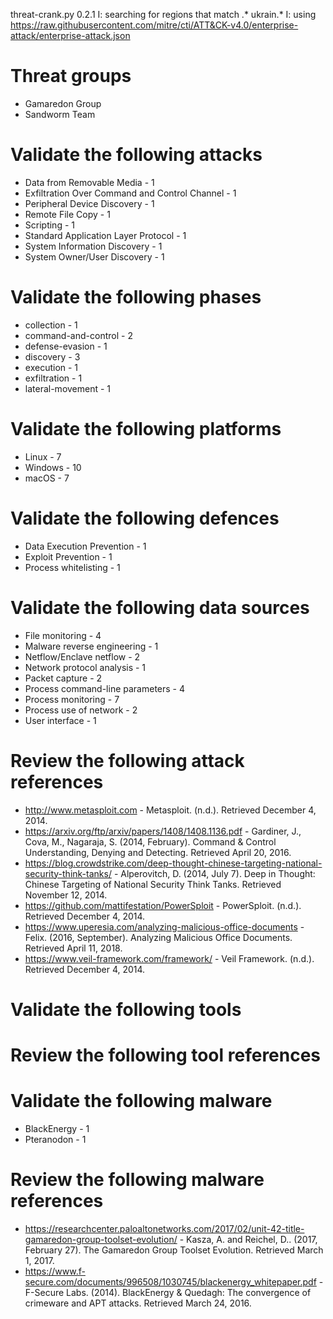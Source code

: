 threat-crank.py 0.2.1
I: searching for regions that match .* ukrain.*
I: using https://raw.githubusercontent.com/mitre/cti/ATT&CK-v4.0/enterprise-attack/enterprise-attack.json
# Threat groups

* Gamaredon Group
* Sandworm Team

# Validate the following attacks

* Data from Removable Media - 1
* Exfiltration Over Command and Control Channel - 1
* Peripheral Device Discovery - 1
* Remote File Copy - 1
* Scripting - 1
* Standard Application Layer Protocol - 1
* System Information Discovery - 1
* System Owner/User Discovery - 1

# Validate the following phases

* collection - 1
* command-and-control - 2
* defense-evasion - 1
* discovery - 3
* execution - 1
* exfiltration - 1
* lateral-movement - 1

# Validate the following platforms

* Linux - 7
* Windows - 10
* macOS - 7

# Validate the following defences

* Data Execution Prevention - 1
* Exploit Prevention - 1
* Process whitelisting - 1

# Validate the following data sources

* File monitoring - 4
* Malware reverse engineering - 1
* Netflow/Enclave netflow - 2
* Network protocol analysis - 1
* Packet capture - 2
* Process command-line parameters - 4
* Process monitoring - 7
* Process use of network - 2
* User interface - 1

# Review the following attack references

* http://www.metasploit.com - Metasploit. (n.d.). Retrieved December 4, 2014.
* https://arxiv.org/ftp/arxiv/papers/1408/1408.1136.pdf - Gardiner, J.,  Cova, M., Nagaraja, S. (2014, February). Command & Control Understanding, Denying and Detecting. Retrieved April 20, 2016.
* https://blog.crowdstrike.com/deep-thought-chinese-targeting-national-security-think-tanks/ - Alperovitch, D. (2014, July 7). Deep in Thought: Chinese Targeting of National Security Think Tanks. Retrieved November 12, 2014.
* https://github.com/mattifestation/PowerSploit - PowerSploit. (n.d.). Retrieved December 4, 2014.
* https://www.uperesia.com/analyzing-malicious-office-documents - Felix. (2016, September). Analyzing Malicious Office Documents. Retrieved April 11, 2018.
* https://www.veil-framework.com/framework/ - Veil Framework. (n.d.). Retrieved December 4, 2014.

# Validate the following tools


# Review the following tool references


# Validate the following malware

* BlackEnergy - 1
* Pteranodon - 1

# Review the following malware references

* https://researchcenter.paloaltonetworks.com/2017/02/unit-42-title-gamaredon-group-toolset-evolution/ - Kasza, A. and Reichel, D.. (2017, February 27). The Gamaredon Group Toolset Evolution. Retrieved March 1, 2017.
* https://www.f-secure.com/documents/996508/1030745/blackenergy_whitepaper.pdf - F-Secure Labs. (2014). BlackEnergy & Quedagh: The convergence of crimeware and APT attacks. Retrieved March 24, 2016.

